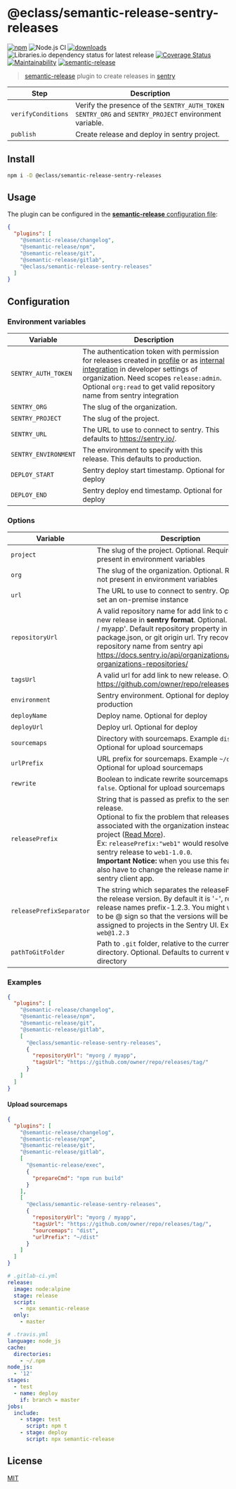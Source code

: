 # @eclass/semantic-release-sentry-releases

[![npm](https://img.shields.io/npm/v/@eclass/semantic-release-sentry-releases.svg)](https://www.npmjs.com/package/@eclass/semantic-release-sentry-releases)
![Node.js CI](https://github.com/eclass/semantic-release-sentry-releases/workflows/Node.js%20CI/badge.svg)
[![downloads](https://img.shields.io/npm/dt/@eclass/semantic-release-sentry-releases.svg)](https://www.npmjs.com/package/@eclass/semantic-release-sentry-releases)
![Libraries.io dependency status for latest release](https://img.shields.io/librariesio/release/npm/@eclass/semantic-release-sentry-releases)
[![Coverage Status](https://coveralls.io/repos/github/eclass/semantic-release-sentry-releases/badge.svg?branch=master)](https://coveralls.io/github/eclass/semantic-release-sentry-releases?branch=master)
[![Maintainability](https://api.codeclimate.com/v1/badges/f84f0bcb39c9a5c5fb99/maintainability)](https://codeclimate.com/github/eclass/semantic-release-sentry-releases/maintainability)
[![semantic-release](https://img.shields.io/badge/%20%20%F0%9F%93%A6%F0%9F%9A%80-semantic--release-e10079.svg)](https://github.com/semantic-release/semantic-release)

> [semantic-release](https://github.com/semantic-release/semantic-release) plugin to create releases in [sentry](https://docs.sentry.io/workflow/releases/?platform=browsernpm#create-release)

| Step               | Description                                                                                            |
| ------------------ | ------------------------------------------------------------------------------------------------------ |
| `verifyConditions` | Verify the presence of the `SENTRY_AUTH_TOKEN` `SENTRY_ORG` and `SENTRY_PROJECT` environment variable. |
| `publish`          | Create release and deploy in sentry project.                                                           |

## Install

```bash
npm i -D @eclass/semantic-release-sentry-releases
```

## Usage

The plugin can be configured in the [**semantic-release** configuration file](https://github.com/semantic-release/semantic-release/blob/caribou/docs/usage/configuration.md#configuration):

```json
{
  "plugins": [
    "@semantic-release/changelog",
    "@semantic-release/npm",
    "@semantic-release/git",
    "@semantic-release/gitlab",
    "@eclass/semantic-release-sentry-releases"
  ]
}
```

## Configuration

### Environment variables

| Variable             | Description                                                                                                                                                                                                                                                                                                                                                                         |
| -------------------- | ----------------------------------------------------------------------------------------------------------------------------------------------------------------------------------------------------------------------------------------------------------------------------------------------------------------------------------------------------------------------------------- |
| `SENTRY_AUTH_TOKEN`  | The authentication token with permission for releases created in [profile](https://docs.sentry.io/api/auth/#id1) or as [internal integration](https://docs.sentry.io/product/integrations/integration-platform/#internal-integrations) in developer settings of organization. Need scopes `release:admin`. Optional `org:read` to get valid repository name from sentry integration |
| `SENTRY_ORG`         | The slug of the organization.                                                                                                                                                                                                                                                                                                                                                       |
| `SENTRY_PROJECT`     | The slug of the project.                                                                                                                                                                                                                                                                                                                                                            |
| `SENTRY_URL`         | The URL to use to connect to sentry. This defaults to https://sentry.io/.                                                                                                                                                                                                                                                                                                           |
| `SENTRY_ENVIRONMENT` | The environment to specify with this release. This defaults to production.                                                                                                                                                                                                                                                                                                          |
| `DEPLOY_START`       | Sentry deploy start timestamp. Optional for deploy                                                                                                                                                                                                                                                                                                                                  |
| `DEPLOY_END`         | Sentry deploy end timestamp. Optional for deploy                                                                                                                                                                                                                                                                                                                                    |

### Options

| Variable                 | Description                                                                                                                                                                                                                                                                                                                                                                                                                                                |
| ------------------------ | ---------------------------------------------------------------------------------------------------------------------------------------------------------------------------------------------------------------------------------------------------------------------------------------------------------------------------------------------------------------------------------------------------------------------------------------------------------- |
| `project`                | The slug of the project. Optional. Required if not present in environment variables                                                                                                                                                                                                                                                                                                                                                                        |
| `org`                    | The slug of the organization. Optional. Required if not present in environment variables                                                                                                                                                                                                                                                                                                                                                                   |
| `url`                    | The URL to use to connect to sentry. Optional to set an on-premise instance                                                                                                                                                                                                                                                                                                                                                                                |
| `repositoryUrl`          | A valid repository name for add link to commits of new release in **sentry format**. Optional. Ex: 'myorg / myapp'. Default repository property in package.json, or git origin url. Try recovery repository name from sentry api https://docs.sentry.io/api/organizations/list-an-organizations-repositories/                                                                                                                                              |
| `tagsUrl`                | A valid url for add link to new release. Optional. Ex: https://github.com/owner/repo/releases/tag/vx.y.z                                                                                                                                                                                                                                                                                                                                                   |
| `environment`            | Sentry environment. Optional for deploy. Default production                                                                                                                                                                                                                                                                                                                                                                                                |
| `deployName`             | Deploy name. Optional for deploy                                                                                                                                                                                                                                                                                                                                                                                                                           |
| `deployUrl`              | Deploy url. Optional for deploy                                                                                                                                                                                                                                                                                                                                                                                                                            |
| `sourcemaps`             | Directory with sourcemaps. Example `dist`. Optional for upload sourcemaps                                                                                                                                                                                                                                                                                                                                                                                  |
| `urlPrefix`              | URL prefix for sourcemaps. Example `~/dist`. Optional for upload sourcemaps                                                                                                                                                                                                                                                                                                                                                                                |
| `rewrite`                | Boolean to indicate rewrite sourcemaps. Default `false`. Optional for upload sourcemaps                                                                                                                                                                                                                                                                                                                                                                    |
| `releasePrefix`          | String that is passed as prefix to the sentry release. <br/> Optional to fix the problem that releases are associated with the organization instead of the project ([Read More](https://github.com/getsentry/sentry-cli/issues/482)). <br/> Ex: `releasePrefix:"web1"` would resolve **only** the sentry release to `web1-1.0.0`. <br/>**Important Notice:** when you use this feature you also have to change the release name in your sentry client app. |
| `releasePrefixSeparator` | The string which separates the releasePrefix and the release version. By default it is '-', resulting in release names prefix-1.2.3. You might want this to be @ sign so that the versions will be correctly assigned to projects in the Sentry UI. Ex: `web@1.2.3`                                                                                                                                                                                        |
| `pathToGitFolder`        | Path to `.git` folder, relative to the current working directory. Optional. Defaults to current working directory                                                                                                                                                                                                                                                                                                                                          |

### Examples

```json
{
  "plugins": [
    "@semantic-release/changelog",
    "@semantic-release/npm",
    "@semantic-release/git",
    "@semantic-release/gitlab",
    [
      "@eclass/semantic-release-sentry-releases",
      {
        "repositoryUrl": "myorg / myapp",
        "tagsUrl": "https://github.com/owner/repo/releases/tag/"
      }
    ]
  ]
}
```

#### Upload sourcemaps

```json
{
  "plugins": [
    "@semantic-release/changelog",
    "@semantic-release/npm",
    "@semantic-release/git",
    "@semantic-release/gitlab",
    [
      "@semantic-release/exec",
      {
        "prepareCmd": "npm run build"
      }
    ],
    [
      "@eclass/semantic-release-sentry-releases",
      {
        "repositoryUrl": "myorg / myapp",
        "tagsUrl": "https://github.com/owner/repo/releases/tag/",
        "sourcemaps": "dist",
        "urlPrefix": "~/dist"
      }
    ]
  ]
}
```

```yml
# .gitlab-ci.yml
release:
  image: node:alpine
  stage: release
  script:
    - npx semantic-release
  only:
    - master
```

```yml
# .travis.yml
language: node_js
cache:
  directories:
    - ~/.npm
node_js:
  - '12'
stages:
  - test
  - name: deploy
    if: branch = master
jobs:
  include:
    - stage: test
      script: npm t
    - stage: deploy
      script: npx semantic-release
```

## License

[MIT](https://tldrlegal.com/license/mit-license)

